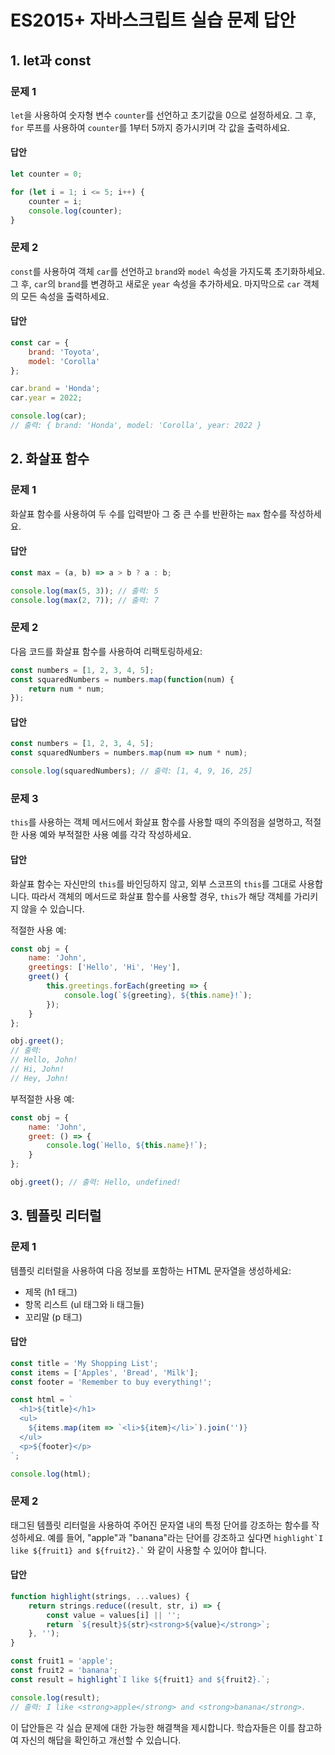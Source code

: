 # ES2015+ 자바스크립트 실습 문제 답안

## 1. let과 const

### 문제 1
`let`을 사용하여 숫자형 변수 `counter`를 선언하고 초기값을 0으로 설정하세요. 
그 후, `for` 루프를 사용하여 `counter`를 1부터 5까지 증가시키며 각 값을 출력하세요.

#### 답안
```javascript
let counter = 0;

for (let i = 1; i <= 5; i++) {
    counter = i;
    console.log(counter);
}
```

### 문제 2
`const`를 사용하여 객체 `car`를 선언하고 `brand`와 `model` 속성을 가지도록 초기화하세요. 
그 후, `car`의 `brand`를 변경하고 새로운 `year` 속성을 추가하세요. 
마지막으로 `car` 객체의 모든 속성을 출력하세요.

#### 답안
```javascript
const car = {
    brand: 'Toyota',
    model: 'Corolla'
};

car.brand = 'Honda';
car.year = 2022;

console.log(car);
// 출력: { brand: 'Honda', model: 'Corolla', year: 2022 }
```

## 2. 화살표 함수

### 문제 1
화살표 함수를 사용하여 두 수를 입력받아 그 중 큰 수를 반환하는 `max` 함수를 작성하세요.

#### 답안
```javascript
const max = (a, b) => a > b ? a : b;

console.log(max(5, 3)); // 출력: 5
console.log(max(2, 7)); // 출력: 7
```

### 문제 2
다음 코드를 화살표 함수를 사용하여 리팩토링하세요:
```javascript
const numbers = [1, 2, 3, 4, 5];
const squaredNumbers = numbers.map(function(num) {
    return num * num;
});
```

#### 답안
```javascript
const numbers = [1, 2, 3, 4, 5];
const squaredNumbers = numbers.map(num => num * num);

console.log(squaredNumbers); // 출력: [1, 4, 9, 16, 25]
```

### 문제 3
`this`를 사용하는 객체 메서드에서 화살표 함수를 사용할 때의 주의점을 설명하고, 
적절한 사용 예와 부적절한 사용 예를 각각 작성하세요.

#### 답안
화살표 함수는 자신만의 `this`를 바인딩하지 않고, 외부 스코프의 `this`를 그대로 사용합니다. 
따라서 객체의 메서드로 화살표 함수를 사용할 경우, `this`가 해당 객체를 가리키지 않을 수 있습니다.

적절한 사용 예:
```javascript
const obj = {
    name: 'John',
    greetings: ['Hello', 'Hi', 'Hey'],
    greet() {
        this.greetings.forEach(greeting => {
            console.log(`${greeting}, ${this.name}!`);
        });
    }
};

obj.greet();
// 출력:
// Hello, John!
// Hi, John!
// Hey, John!
```

부적절한 사용 예:
```javascript
const obj = {
    name: 'John',
    greet: () => {
        console.log(`Hello, ${this.name}!`);
    }
};

obj.greet(); // 출력: Hello, undefined!
```

## 3. 템플릿 리터럴

### 문제 1
템플릿 리터럴을 사용하여 다음 정보를 포함하는 HTML 문자열을 생성하세요:
- 제목 (h1 태그)
- 항목 리스트 (ul 태그와 li 태그들)
- 꼬리말 (p 태그)

#### 답안
```javascript
const title = 'My Shopping List';
const items = ['Apples', 'Bread', 'Milk'];
const footer = 'Remember to buy everything!';

const html = `
  <h1>${title}</h1>
  <ul>
    ${items.map(item => `<li>${item}</li>`).join('')}
  </ul>
  <p>${footer}</p>
`;

console.log(html);
```

### 문제 2
태그된 템플릿 리터럴을 사용하여 주어진 문자열 내의 특정 단어를 강조하는 함수를 작성하세요. 
예를 들어, "apple"과 "banana"라는 단어를 강조하고 싶다면 
`` highlight`I like ${fruit1} and ${fruit2}.` `` 와 같이 사용할 수 있어야 합니다.

#### 답안
```javascript
function highlight(strings, ...values) {
    return strings.reduce((result, str, i) => {
        const value = values[i] || '';
        return `${result}${str}<strong>${value}</strong>`;
    }, '');
}

const fruit1 = 'apple';
const fruit2 = 'banana';
const result = highlight`I like ${fruit1} and ${fruit2}.`;

console.log(result);
// 출력: I like <strong>apple</strong> and <strong>banana</strong>.
```

이 답안들은 각 실습 문제에 대한 가능한 해결책을 제시합니다. 학습자들은 이를 참고하여 자신의 해답을 확인하고 개선할 수 있습니다.
